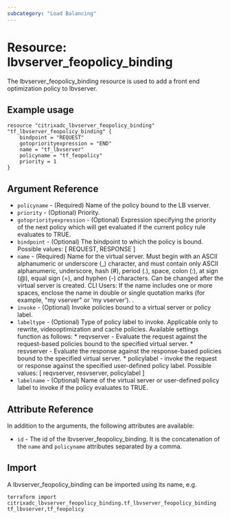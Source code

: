 ```yaml
---
subcategory: "Load Balancing"
---
```


# Resource: lbvserver_feopolicy_binding

The lbvserver_feopolicy_binding resource is used to add a front end optimization policy to lbvserver.

## Example usage

```hcl
resource "citrixadc_lbvserver_feopolicy_binding" "tf_lbvserver_feopolicy_binding" {
	bindpoint = "REQUEST"
	gotopriorityexpression = "END"
	name = "tf_lbvserver"
	policyname = "tf_feopolicy"
	priority = 1  
}
```


## Argument Reference

* `policyname` - (Required) Name of the policy bound to the LB vserver.
* `priority` - (Optional) Priority.
* `gotopriorityexpression` - (Optional) Expression specifying the priority of the next policy which will get evaluated if the current policy rule evaluates to TRUE.
* `bindpoint` - (Optional) The bindpoint to which the policy is bound. Possible values: [ REQUEST, RESPONSE ]
* `name` - (Required) Name for the virtual server. Must begin with an ASCII alphanumeric or underscore (_) character, and must contain only ASCII alphanumeric, underscore, hash (#), period (.), space, colon (:), at sign (@), equal sign (=), and hyphen (-) characters. Can be changed after the virtual server is created.  CLI Users: If the name includes one or more spaces, enclose the name in double or single quotation marks (for example, "my vserver" or 'my vserver'). .
* `invoke` - (Optional) Invoke policies bound to a virtual server or policy label.
* `labeltype` - (Optional) Type of policy label to invoke. Applicable only to rewrite, videooptimization and cache policies. Available settings function as follows: * reqvserver - Evaluate the request against the request-based policies bound to the specified virtual server. * resvserver - Evaluate the response against the response-based policies bound to the specified virtual server. * policylabel - invoke the request or response against the specified user-defined policy label. Possible values: [ reqvserver, resvserver, policylabel ]
* `labelname` - (Optional) Name of the virtual server or user-defined policy label to invoke if the policy evaluates to TRUE.


## Attribute Reference

In addition to the arguments, the following attributes are available:

* `id` - The id of the lbvserver_feopolicy_binding. It is the concatenation of the `name` and `policyname` attributes separated by a comma.


## Import

A lbvserver_feopolicy_binding can be imported using its name, e.g.

```shell
terraform import citrixadc_lbvserver_feopolicy_binding.tf_lbvserver_feopolicy_binding tf_lbvserver,tf_feopolicy
```
